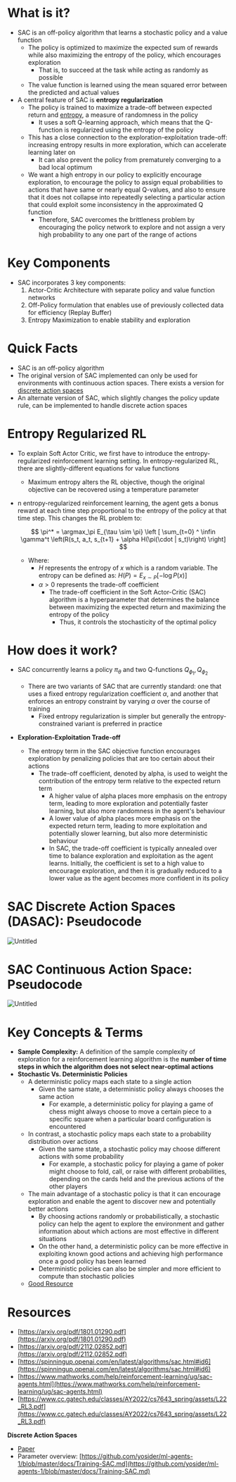 # What is it?

- SAC is an off-policy algorithm that learns a stochastic policy and a value function
    - The policy is optimized to maximize the expected sum of rewards while also maximizing the entropy of the policy, which encourages exploration
        - That is, to succeed at the task while acting as randomly as possible
    - The value function is learned using the mean squared error between the predicted and actual values
- A central feature of SAC is **entropy regularization**
    - The policy is trained to maximize a trade-off between expected return and [entropy](https://en.wikipedia.org/wiki/Entropy_(information_theory)), a measure of randomness in the policy
        - It uses a soft Q-learning approach, which means that the Q-function is regularized using the entropy of the policy
    - This has a close connection to the exploration-exploitation trade-off: increasing entropy results in more exploration, which can accelerate learning later on
        - It can also prevent the policy from prematurely converging to a bad local optimum
    - We want a high entropy in our policy to explicitly encourage exploration, to encourage the policy to assign equal probabilities to actions that have same or nearly equal Q-values, and also to ensure that it does not collapse into repeatedly selecting a particular action that could exploit some inconsistency in the approximated Q function
        - Therefore, SAC overcomes the brittleness problem by encouraging the policy network to explore and not assign a very high probability to any one part of the range of actions

# Key Components

- SAC incorporates 3 key components:
    1. Actor-Critic Architecture with separate policy and value function networks
    2. Off-Policy formulation that enables use of previously collected data for efficiency (Replay Buffer)
    3. Entropy Maximization to enable stability and exploration

# Quick Facts

- SAC is an off-policy algorithm
- The original version of SAC implemented can only be used for environments with continuous action spaces. There exists a version for [discrete action spaces](https://arxiv.org/pdf/1910.07207.pdf)
- An alternate version of SAC, which slightly changes the policy update rule, can be implemented to handle discrete action spaces

# Entropy Regularized RL

- To explain Soft Actor Critic, we first have to introduce the entropy-regularized reinforcement learning setting. In entropy-regularized RL, there are slightly-different equations for value functions
    - Maximum entropy alters the RL objective, though the original objective can be recovered using a temperature parameter
- n entropy-regularized reinforcement learning, the agent gets a bonus reward at each time step proportional to the entropy of the policy at that time step. This changes the RL problem to:

    $$
    \pi^* = \argmax_\pi E_{\tau \sim  \pi} \left [ \sum_{t=0} ^ \infin \gamma^t \left(R(s_t, a_t, s_{t+1} + \alpha H(\pi(\cdot | s_t)\right)  \right]
    $$

    - Where:
        - $H$ represents the entropy of $x$ which is a random variable. The entropy can be defined as: $H(P) = E_{x \sim P}[- \log P(x)]$
        - $\alpha > 0$ represents the trade-off coefficient
            - The trade-off coefficient in the Soft Actor-Critic (SAC) algorithm is a hyperparameter that determines the balance between maximizing the expected return and maximizing the entropy of the policy
                - Thus, it controls the stochasticity of the optimal policy

# How does it work?

- SAC concurrently learns a policy $\pi_\theta$ and two Q-functions $Q_{\phi_1}, Q_{\phi_2}$
    - There are two variants of SAC that are currently standard: one that uses a fixed entropy regularization coefficient $\alpha$, and another that enforces an entropy constraint by varying $\alpha$ over the course of training
        - Fixed entropy regularization is simpler but generally the entropy-constrained variant is preferred in practice

- **Exploration-Exploitation Trade-off**
    - The entropy term in the SAC objective function encourages exploration by penalizing policies that are too certain about their actions
        - The trade-off coefficient, denoted by alpha, is used to weight the contribution of the entropy term relative to the expected return term
            - A higher value of alpha places more emphasis on the entropy term, leading to more exploration and potentially faster learning, but also more randomness in the agent's behaviour
            - A lower value of alpha places more emphasis on the expected return term, leading to more exploitation and potentially slower learning, but also more deterministic behaviour
            - In SAC, the trade-off coefficient is typically annealed over time to balance exploration and exploitation as the agent learns. Initially, the coefficient is set to a high value to encourage exploration, and then it is gradually reduced to a lower value as the agent becomes more confident in its policy

# SAC Discrete Action Spaces (DASAC): Pseudocode

![Untitled](./Soft%20Actor%20Critic/Untitled.png)

# SAC Continuous Action Space: Pseudocode

![Untitled](./Soft%20Actor%20Critic/Untitled%201.png)

# Key Concepts & Terms

- **Sample Complexity:** A definition of the sample complexity of exploration for a reinforcement learning algorithm is the **number of time steps in which the algorithm does not select near-optimal actions**
- **Stochastic Vs. Deterministic Policies**
    - A deterministic policy maps each state to a single action
        - Given the same state, a deterministic policy always chooses the same action
            - For example, a deterministic policy for playing a game of chess might always choose to move a certain piece to a specific square when a particular board configuration is encountered
    - In contrast, a stochastic policy maps each state to a probability distribution over actions
        - Given the same state, a stochastic policy may choose different actions with some probability
            - For example, a stochastic policy for playing a game of poker might choose to fold, call, or raise with different probabilities, depending on the cards held and the previous actions of the other players
    - The main advantage of a stochastic policy is that it can encourage exploration and enable the agent to discover new and potentially better actions
        - By choosing actions randomly or probabilistically, a stochastic policy can help the agent to explore the environment and gather information about which actions are most effective in different situations
        - On the other hand, a deterministic policy can be more effective in exploiting known good actions and achieving high performance once a good policy has been learned
        - Deterministic policies can also be simpler and more efficient to compute than stochastic policies
    - [Good Resource](https://ai.stackexchange.com/questions/12274/what-is-the-difference-between-a-stochastic-and-a-deterministic-policy)

# Resources

- [https://arxiv.org/pdf/1801.01290.pdf](https://arxiv.org/pdf/1801.01290.pdf)
- [https://arxiv.org/pdf/2112.02852.pdf](https://arxiv.org/pdf/2112.02852.pdf)
- [https://spinningup.openai.com/en/latest/algorithms/sac.html#id6](https://spinningup.openai.com/en/latest/algorithms/sac.html#id6)
- [https://www.mathworks.com/help/reinforcement-learning/ug/sac-agents.html](https://www.mathworks.com/help/reinforcement-learning/ug/sac-agents.html)
- [https://www.cc.gatech.edu/classes/AY2022/cs7643_spring/assets/L22_RL3.pdf](https://www.cc.gatech.edu/classes/AY2022/cs7643_spring/assets/L22_RL3.pdf)

**Discrete Action Spaces**

- [Paper](https://arxiv.org/pdf/1910.07207.pdf)
- Parameter overview: [https://github.com/yosider/ml-agents-1/blob/master/docs/Training-SAC.md](https://github.com/yosider/ml-agents-1/blob/master/docs/Training-SAC.md)